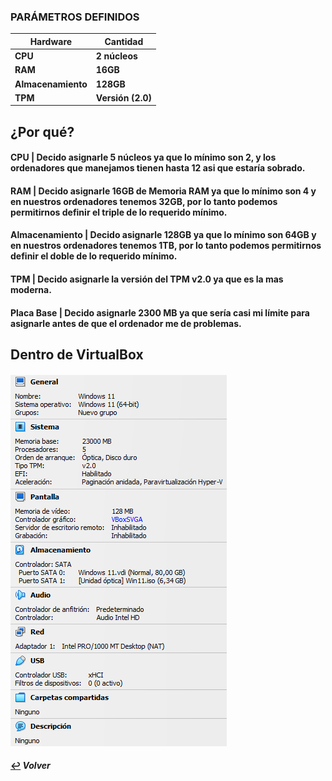 ### **PARÁMETROS DEFINIDOS**
| **Hardware** | **Cantidad** |
|--------------------|------------|
| **CPU** | **2 núcleos** |
| **RAM** | **16GB** |
| **Almacenamiento** | **128GB** |
| **TPM** | **Versión (2.0)**|

###

## **¿Por qué?**

#### **CPU | Decido asignarle 5 núcleos ya que lo mínimo son 2, y los ordenadores que manejamos tienen hasta 12 asi que estaría sobrado.**

#### **RAM | Decido asignarle 16GB de Memoria RAM ya que lo mínimo son 4 y en nuestros ordenadores tenemos 32GB, por lo tanto podemos permitirnos definir el triple de lo requerido mínimo.**

#### **Almacenamiento | Decido asignarle 128GB ya que lo mínimo son 64GB y en nuestros ordenadores tenemos 1TB, por lo tanto podemos permitirnos definir el doble de lo requerido mínimo.**

#### **TPM | Decido asignarle la versión del TPM v2.0 ya que es la mas moderna.**

#### **Placa Base | Decido asignarle 2300 MB ya que sería casi mi límite para asignarle antes de que el ordenador me de problemas.**

## Dentro de VirtualBox
####
![img](../img/parametros.png)
####

#### [:leftwards_arrow_with_hook:](..) *Volver*
